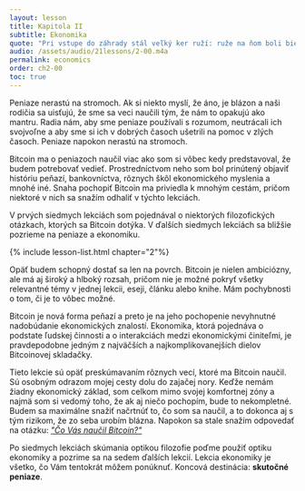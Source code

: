 ```yaml
---
layout: lesson
title: Kapitola II
subtitle: Ekonomika
quote: "Pri vstupe do záhrady stál veľký ker ruží: ruže na ňom boli biele, boli pri ňom však traja záhradníci, ktorí sa ich úporne snažili natrieť na červeno. To sa zdalo Alici veľmi zvláštne..."
audio: /assets/audio/21lessons/2-00.m4a
permalink: economics
order: ch2-00
toc: true
---
```


Peniaze nerastú na stromoch. Ak si niekto myslí, že áno, je blázon a 
naši rodičia sa uisťujú, že sme sa veci naučili tým, že nám to opakujú 
ako mantru. Radia nám, aby sme peniaze používali s rozumom, neutrácali 
ich svojvoľne a aby sme si ich v dobrých časoch ušetrili na pomoc v 
zlých časoch. Peniaze napokon nerastú na stromoch.

Bitcoin ma o peniazoch naučil viac ako som si vôbec kedy predstavoval, 
že budem potrebovať vedieť. Prostredníctvom neho som bol prinútený 
objaviť históriu peňazí, bankovníctva, rôznych škôl ekonomického myslenia 
a mnohé iné. Snaha pochopiť Bitcoin ma priviedla k mnohým cestám, 
pričom niektoré v nich sa snažím odhaliť v týchto lekciách.

V prvých siedmych lekciách som pojednával o niektorých filozofických otázkach, 
ktorých sa Bitcoin dotýka. V ďalších siedmych lekciách sa bližšie 
pozrieme na peniaze a ekonomiku.

{% include lesson-list.html chapter="2"%}

Opäť budem schopný dostať sa len na povrch. Bitcoin je nielen ambiciózny, 
ale má aj široký a hlboký rozsah, pričom nie je možné pokryť všetky relevantné 
témy v jednej lekcii, eseji, článku alebo knihe. 
Mám pochybnosti o tom, či je to vôbec možné.

Bitcoin je nová forma peňazí a preto je na jeho pochopenie nevyhnutné
nadobúdanie ekonomických znalostí. Ekonomika, ktorá pojednáva o podstate ľudskej 
činnosti a o interakciách medzi ekonomickými činiteľmi, je pravdepodobne 
jedným z najväčších a najkomplikovanejších dielov Bitcoinovej skladačky.

Tieto lekcie sú opäť preskúmavaním rôznych vecí, ktoré ma Bitcoin naučil. 
Sú osobným odrazom mojej cesty dolu do zajačej nory. Keďže nemám 
žiadny ekonomický základ, som celkom mimo svojej komfortnej zóny 
a najmä som si vedomý toho, že ak aj niečo pochopím, bude to nekompletné. 
Budem sa maximálne snažiť načrtnúť to, čo som sa naučil, a to dokonca 
aj s tým rizikom, že zo seba urobím blázna. Napokon sa stale snažím 
odpovedať na otázku: [*"Čo Vás naučil Bitcoin?"*][the question]

Po siedmych lekciách skúmania optikou filozofie poďme použiť optiku 
ekonomiky a pozrime sa na sedem ďalších lekcií. Lekcia ekonomiky je všetko, 
čo Vám tentokrát môžem ponúknuť. Koncová destinácia: **skutočné peniaze**.

[the question]: https://twitter.com/arjunblj/status/1050073234719293440

<!-- Wikipedia -->
[alice]: https://en.wikipedia.org/wiki/Alice%27s_Adventures_in_Wonderland
[carroll]: https://en.wikipedia.org/wiki/Lewis_Carroll
